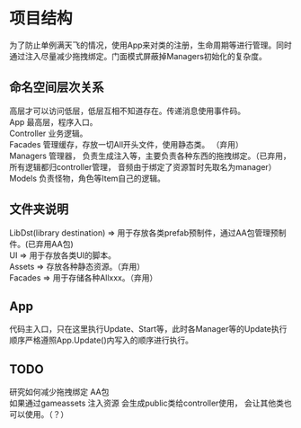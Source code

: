 # 项目结构
为了防止单例满天飞的情况，使用App来对类的注册，生命周期等进行管理。同时通过注入尽量减少拖拽绑定。门面模式屏蔽掉Managers初始化的复杂度。
## 命名空间层次关系
高层才可以访问低层，低层互相不知道存在。传递消息使用事件码。  
App 最高层，程序入口。  
Controller 业务逻辑。  
Facades  管理缓存，存放一切All开头文件，使用静态类。  （弃用）  
Managers 管理器， 负责生成注入等，主要负责各种东西的拖拽绑定。（已弃用，所有逻辑都归controller管理， 音频由于绑定了资源暂时先取名为manager）  
Models 负责怪物，角色等Item自己的逻辑。  

## 文件夹说明
LibDst(library destination) => 用于存放各类prefab预制件，通过AA包管理预制件。(已弃用AA包)  
UI => 用于存放各类UI的脚本。  
Assets => 存放各种静态资源。（弃用）  
Facades => 用于存储各种Allxxx。（弃用）  
## App
  代码主入口，只在这里执行Update、Start等，此时各Manager等的Update执行顺序严格遵照App.Update()内写入的顺序进行执行。

## TODO 
研究如何减少拖拽绑定 AA包  
如果通过gameassets 注入资源 会生成public类给controller使用， 会让其他类也可以使用。（？）  

